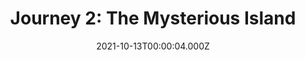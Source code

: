 ---
title: "Journey 2: The Mysterious Island"
year: 2012
date: 2021-10-13T00:00:04.000Z
permalink: /almanac/movies/2021-10-13-journey-2-the-mysterious-island/index.html
link: https://letterboxd.com/rknightuk/film/journey-2-the-mysterious-island/
rating: 2
---